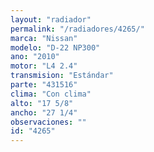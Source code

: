 ```yaml
---
layout: "radiador"
permalink: "/radiadores/4265/"
marca: "Nissan"
modelo: "D-22 NP300"
ano: "2010"
motor: "L4 2.4"
transmision: "Estándar"
parte: "431516"
clima: "Con clima"
alto: "17 5/8"
ancho: "27 1/4"
observaciones: ""
id: "4265"
---
```


